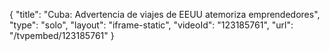 {
    "title": "Cuba: Advertencia de viajes de EEUU atemoriza emprendedores",
    "type": "solo",
    "layout": "iframe-static",
    "videoId": "123185761",
    "url": "\/tvpembed\/123185761"
}